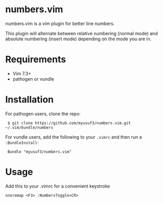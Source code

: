 numbers.vim
===========

numbers.vim is a vim plugin for better line numbers.

This plugin will alternate between relative numbering (normal mode) and absolute numbering (insert mode) depending on the mode you are in. 

Requirements
============
  - Vim 7.3+ 
  - pathogen or vundle


Installation
============

For pathogen users, clone the repo:
    
     $ git clone https://github.com/myusuf3/numbers.vim.git ~/.vim/bundle/numbers
     
For vundle users, add the following to your <code>.vimrc</code> and then run a <code>:BundleInstall</code>:

     Bundle "myusuf3/numbers.vim"


Usage
=====
Add this to your .vimrc for a convenient keystroke

    nnoremap <F3> :NumbersToggle<CR>